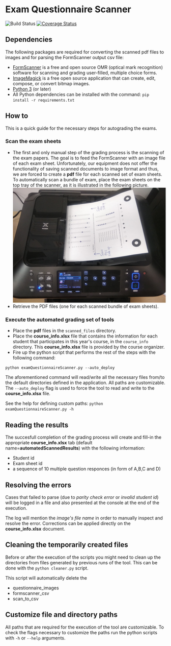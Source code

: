 # Exam Questionnaire Scanner
![Build Status](https://travis-ci.com/AntonisGkortzis/ExamQuestionnaireScanner.svg?branch=master)
[![Coverage Status](https://coveralls.io/repos/github/AntonisGkortzis/ExamQuestionnaireScanner/badge.svg?branch=master)](https://coveralls.io/github/AntonisGkortzis/ExamQuestionnaireScanner?branch=master)

## Dependencies
The following packages are required for converting the scanned pdf files to images and for parsing the FormScanner output csv file: 
- [FormScanner](http://www.formscanner.org/) is a free and open source OMR (optical mark recognition) software for scanning and grading user-filled, multiple choice forms.
- [ImageMagick](https://www.imagemagick.org/script/index.php) is a free open source application that can create, edit, compose, or convert bitmap images.
- [Python 3](https://www.python.org/) (or later)
- All Python dependencies can be installed with the command: ```pip install -r requirements.txt```

## How to
This is a quick guide for the necessary steps for autograding the exams. 
### Scan the exam sheets
- The first and only manual step of the grading process is the scanning of the exam papers. The goal is to feed the FormScanner with an image file of each exam sheet. 
Unfortunately, our equipment does not offer the functionality of saving scanned documents to image format and thus, we are forced to create a **pdf** file for each scanned set of exam sheets. 
To automatically scan a bundle of exam, place the exam sheets on the top tray of the scanner, as it is illustrated in the following picture. 
![Scanning_setup](media/scanning_setup.jpg)
- Retrieve the PDF files (one for each scanned bundle of exam sheets).

### Execute the automated grading set of tools
- Place the **pdf** files in the ```scanned_files``` directory.
- Place the **course_info.xlsx** file that contains the information for each student that participates in this year's course, in the ```course_info``` directory. This **course_info.xlsx** file is provided by the course organizer. 
- Fire up the python script that performs the rest of the steps with the following command:
```
python examQuestionnaireScanner.py --auto_deploy
``` 
The aforementioned command will read/write all the necessary files from/to the default directories defined in the application. All paths are customizable. The ```--auto_deploy``` flag is used to force the tool to read and write to the **course_info.xlsx** file.

See the help for defining custom paths: ```python examQuestionnaireScanner.py -h```

## Reading the results
The succesfull completion of the grading process will create and fill-in the appropriate **course_info.xlsx** tab (default name=**automatedScannedResults**) with the following information:
- Student id
- Exam sheet id
- a sequence of 10 multiple question responces (in form of A,B,C and D)

## Resolving the errors
Cases that failed to parse (due to *parity check error* or *invalid student id*) will be logged in a file and also presented at the console at the end of the execution. 

The log will mention the *image's file name* in order to manually inspect and resolve the error. Corrections can be applied directly on the **course_info.xlsx** document.  

## Cleaning the temporarily created files
Before or after the execution of the scripts you might need to clean up the directories from files generated by previous runs of the tool. This can be done with the ```python cleaner.py``` script. 

This script will automatically delete the 
- questionnaire_images
- formscanner_csv
- scan_to_csv

## Customize file and directory paths
All paths that are required for the execution of the tool are customizable. To check the flags necessary to customize the paths run the python scripts with ```-h``` or ```--help``` arguments.
